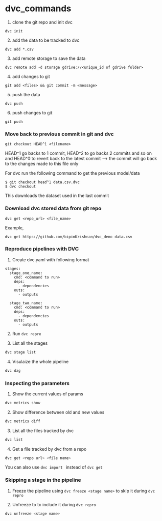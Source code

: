 # dvc_commands

1. clone the git repo and init dvc
```
dvc init
```
2. add the data to be tracked to dvc
```
dvc add *.csv
```
3. add remote storage to save the data
```
dvc remote add -d storage gdrive://<unique_id of gdrive folder>
```
4. add changes to git
```
git add <files> && git commit -m <message>
```
5. push the data
```
dvc push
```
6. push changes to git
```
git push
```

### Move back to previous commit in git and dvc
```
git checkout HEAD^1 <filename>
```
HEAD^1 go backs to 1 commit, HEAD^2 to go backs 2 commits and so on and HEAD^0 to revert back to the latest commit
<filename> --> the commit will go back to the changes made to this file only
  
For dvc run the following command to get the previous model/data
```
$ git checkout head^1 data.csv.dvc
$ dvc checkout
```

This downloads the dataset used in the last commit

### Download dvc stored data from git repo
```
dvc get <repo_url> <file_name>
```
Example,
```
dvc get https://github.com/bipinKrishnan/dvc_demo data.csv
```

### Reproduce pipelines with DVC
1. Create dvc.yaml with following format
```
stages:
  stage_one_name:
    cmd: <command to run>
    deps:
      - dependencies
    outs:
      - outputs

  stage_two_name:
    cmd: <command to run>
    deps:
      - dependencies
    outs:
      - outputs
```

2. Run ```dvc repro```

3. List all the stages

```bash
dvc stage list
```

4. Visulaize the whole pipeline

```bash
dvc dag
```

### Inspecting the parameters
1. Show the current values of params

```bash 
dvc metrics show
```

2. Show difference between old and new values

```bash
dvc metrics diff
```

3. List all the files tracked by dvc

```bash
dvc list
```

4. Get a file tracked by dvc from a repo

```bash
dvc get <repo url> <file name>
```
You can also use ```dvc import ``` instead of ```dvc get```

### Skipping a stage in the pipeline

1. Freeze the pipeline using ```dvc freeze <stage name>```  to skip it during ```dvc repro```

2. Unfreeze to to include it during ```dvc repro```

```bash
dvc unfreeze <stage name>
``` 
